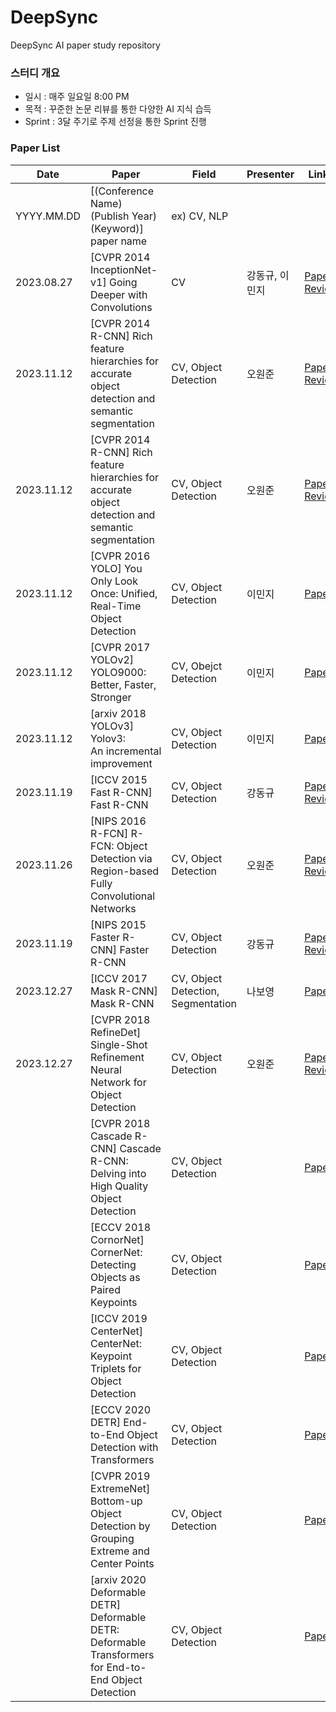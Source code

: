 # DeepSync
DeepSync AI paper study repository

### 스터디 개요

- 일시 : 매주 일요일 8:00 PM
- 목적 : 꾸준한 논문 리뷰를 통한 다양한 AI 지식 습득
- Sprint : 3달 주기로 주제 선정을 통한 Sprint 진행


### Paper List

| Date       | Paper                                                                                              | Field                | Presenter      | Links                                                                                                                                                                                                                                            |
| ---------- | -------------------------------------------------------------------------------------------------- | -------------------- | -------------- | ------------------------------------------------------------------------------------------------------------------------------------------------------------------------------------------------------------------------------------------------ |
| YYYY.MM.DD | [(Conference Name) (Publish Year) (Keyword)] paper name                                            | ex) CV, NLP          |                |                                                                                                                                                                                                                                                  |
| 2023.08.27 | [CVPR 2014 InceptionNet-v1] Going Deeper with Convolutions                                         | CV                   | 강동규, 이민지 | [Paper](https://arxiv.org/pdf/1409.4842.pdf)</br>[Review](https://github.com/devkade/DeepSync/blob/main/Docs/InceptionNet-v1%20-%20Going%20Deeper%20with%20Convolutions.pdf)                                                                     |
| 2023.11.12 | [CVPR 2014 R-CNN] Rich feature hierarchies for accurate object detection and semantic segmentation | CV, Object Detection | 오원준         | [Paper](https://arxiv.org/pdf/1311.2524.pdf)</br>[Review](https://ownogatari.xyz/posts/r-cnn/)                             |
| 2023.11.12 | [CVPR 2014 R-CNN] Rich feature hierarchies for accurate object detection and semantic segmentation | CV, Object Detection | 오원준         | [Paper](https://arxiv.org/pdf/1311.2524.pdf)</br> [Review](https://github.com/devkade/DeepSync/blob/main/Docs/sprint2_object%20detection/Rich%20feature%20hierarchies%20for%20accurate%20object%20detection%20and%20semantic%20segmentation.pdf) |
| 2023.11.12 | [CVPR 2016 YOLO] You Only Look Once: Unified, Real-Time Object Detection                           | CV, Object Detection | 이민지         | [Paper](https://www.cv-foundation.org/openaccess/content_cvpr_2016/papers/Redmon_You_Only_Look_CVPR_2016_paper.pdf)                                                                                                                              |
| 2023.11.12 | [CVPR 2017 YOLOv2] YOLO9000: Better, Faster, Stronger                                              | CV, Obejct Detection | 이민지         | [Paper](https://openaccess.thecvf.com/content_cvpr_2017/papers/Redmon_YOLO9000_Better_Faster_CVPR_2017_paper.pdf)                                                                                                                                |
| 2023.11.12 | [arxiv 2018 YOLOv3] Yolov3: An incremental improvement                                             | CV, Object Detection | 이민지         | [Paper](https://arxiv.org/pdf/1804.02767.pdf)                                                                                                                                                                                                    |
| 2023.11.19 | [ICCV 2015 Fast R-CNN] Fast R-CNN                                                                  | CV, Object Detection | 강동규         | [Paper](https://arxiv.org/pdf/1504.08083.pdf)</br> [Review](https://devkade.github.io/blog/devlog/ml/dl/2023-11-12-Fast-RCNN/)                                                                                                                   |
| 2023.11.26 | [NIPS 2016 R-FCN] R-FCN: Object Detection via Region-based Fully Convolutional Networks            | CV, Object Detection | 오원준         | [Paper](https://proceedings.neurips.cc/paper_files/paper/2016/file/577ef1154f3240ad5b9b413aa7346a1e-Paper.pdf)</br> [Review](https://ownogatari.xyz/posts/r-fcn/)                                                                                |
| 2023.11.19 | [NIPS 2015 Faster R-CNN] Faster R-CNN                                                              | CV, Object Detection | 강동규         | [Paper](https://arxiv.org/pdf/1506.01497.pdf)</br> [Review](https://devkade.github.io/blog/devlog/ml/dl/2023-11-17-Faster-RCNN/)                                                                                                                 |
| 2023.12.27 | [ICCV 2017 Mask R-CNN] Mask R-CNN                                                                  | CV, Object Detection, Segmentation | 나보영         | [Paper](https://openaccess.thecvf.com/content_ICCV_2017/papers/He_Mask_R-CNN_ICCV_2017_paper.pdf)</br>                                                                                                                                           |
| 2023.12.27 | [CVPR 2018 RefineDet] Single-Shot Refinement Neural Network for Object Detection                   | CV, Object Detection | 오원준    | [Paper](https://openaccess.thecvf.com/content_cvpr_2018/papers/Zhang_Single-Shot_Refinement_Neural_CVPR_2018_paper.pdf)</br> [Review](https://ownogatari.xyz/posts/fpn/)                                                                                          |
|            | [CVPR 2018 Cascade R-CNN] Cascade R-CNN: Delving into High Quality Object Detection                | CV, Object Detection |           | [Paper](https://openaccess.thecvf.com/content_cvpr_2018/papers/Cai_Cascade_R-CNN_Delving_CVPR_2018_paper.pdf)</br>                                                                                                                               |
|            | [ECCV 2018 CornorNet] CornerNet: Detecting Objects as Paired Keypoints                             | CV, Object Detection |           | [Paper](https://openaccess.thecvf.com/content_ECCV_2018/papers/Hei_Law_CornerNet_Detecting_Objects_ECCV_2018_paper.pdf)</br>                                                                                                                     |
|            | [ICCV 2019 CenterNet] CenterNet: Keypoint Triplets for Object Detection                            | CV, Object Detection |           | [Paper](https://openaccess.thecvf.com/content_ICCV_2019/papers/Duan_CenterNet_Keypoint_Triplets_for_Object_Detection_ICCV_2019_paper.pdf)</br>                                                                                                   |
|            | [ECCV 2020 DETR] End-to-End Object Detection with Transformers                                     | CV, Object Detection |           | [Paper](https://www.ecva.net/papers/eccv_2020/papers_ECCV/papers/123460205.pdf)</br>                                                                                                                                                             |
|            | [CVPR 2019 ExtremeNet] Bottom-up Object Detection by Grouping Extreme and Center Points            | CV, Object Detection |           | [Paper](https://openaccess.thecvf.com/content_CVPR_2019/papers/Zhou_Bottom-Up_Object_Detection_by_Grouping_Extreme_and_Center_Points_CVPR_2019_paper.pdf)</br>                                                                                   |
|            | [arxiv 2020 Deformable DETR] Deformable DETR: Deformable Transformers for End-to-End Object Detection | CV, Object Detection |           | [Paper](https://arxiv.org/pdf/2010.04159.pdf)</br>                                                                                                                                                                                                   |
